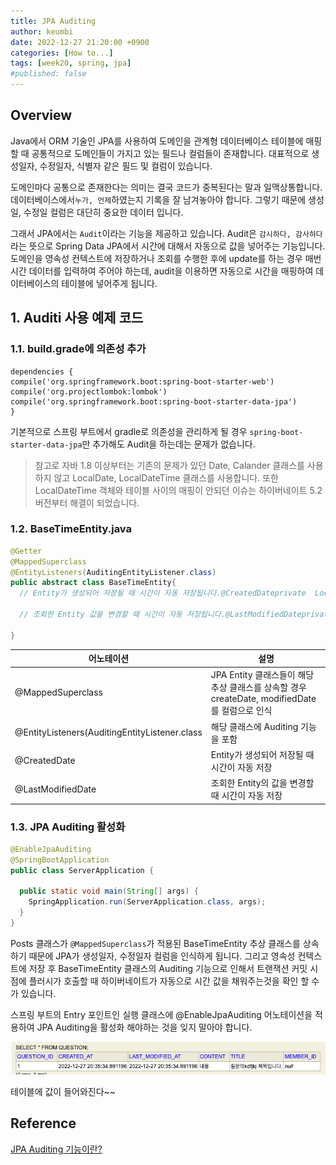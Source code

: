 ```yaml
---
title: JPA Auditing
author: keumbi
date: 2022-12-27 21:20:00 +0900
categories: [How to...]
tags: [week20, spring, jpa]
#published: false
---
```


## Overview

Java에서 ORM 기술인 JPA를 사용하여 도메인을 관계형 데이터베이스 테이블에 매핑할 때 공통적으로 도메인들이 가지고 있는 필드나 컬럼들이 존재합니다. 대표적으로 생성일자, 수정일자, 식별자 같은 필드 및 컬럼이 있습니다.

도메인마다 공통으로 존재한다는 의미는 결국 코드가 중복된다는 말과 일맥상통합니다. 데이터베이스에서`누가, 언제`하였는지 기록을 잘 남겨놓아야 합니다. 그렇기 때문에 생성일, 수정일 컬럼은 대단히 중요한 데이터 입니다.

그래서 JPA에서는 `Audit`이라는 기능을 제공하고 있습니다. Audit은 `감시하다, 감사하다`라는 뜻으로 Spring Data JPA에서 시간에 대해서 자동으로 값을 넣어주는 기능입니다. 도메인을 영속성 컨텍스트에 저장하거나 조회를 수행한 후에 update를 하는 경우 매번 시간 데이터를 입력하여 주어야 하는데, audit을 이용하면 자동으로 시간을 매핑하여 데이터베이스의 테이블에 넣어주게 됩니다.

## 1. Auditi 사용 예제 코드

### 1.1. build.grade에 의존성 추가

```
dependencies {
compile('org.springframework.boot:spring-boot-starter-web')
compile('org.projectlombok:lombok')
compile('org.springframework.boot:spring-boot-starter-data-jpa')
}
```

기본적으로 스프링 부트에서 gradle로 의존성을 관리하게 될 경우 `spring-boot-starter-data-jpa`만 추가해도 Audit을 하는데는 문제가 없습니다.

> 참고로 자바 1.8 이상부터는 기존의 문제가 있던 Date, Calander 클래스를 사용하지 않고 LocalDate, LocalDateTime 클래스를 사용합니다. 또한 LocalDateTime 객체와 테이블 사이의 매핑이 안되던 이슈는 하이버네이트 5.2 버전부터 해결이 되었습니다.
>

### 1.2. BaseTimeEntity.java

```java
@Getter
@MappedSuperclass
@EntityListeners(AuditingEntityListener.class)
public abstract class BaseTimeEntity{
  // Entity가 생성되어 저장될 때 시간이 자동 저장됩니다.@CreatedDateprivate  LocalDateTime createdDate;

  // 조회한 Entity 값을 변경할 때 시간이 자동 저장됩니다.@LastModifiedDateprivate LocalDateTime modifiedDate;

}
```

| 어노테이션 | 설명 |
| --- | --- |
| @MappedSuperclass | JPA Entity 클래스들이 해당 추상 클래스를 상속할 경우 createDate, modifiedDate를 컬럼으로 인식 |
| @EntityListeners(AuditingEntityListener.class | 해당 클래스에 Auditing 기능을 포함 |
| @CreatedDate | Entity가 생성되어 저장될 때 시간이 자동 저장 |
| @LastModifiedDate | 조회한 Entity의 값을 변경할 때 시간이 자동 저장 |

### 1.3. JPA Auditing 활성화

```java
@EnableJpaAuditing
@SpringBootApplication
public class ServerApplication {

  public static void main(String[] args) {
    SpringApplication.run(ServerApplication.class, args);
  }
}

```

Posts 클래스가 `@MappedSuperclass`가 적용된 BaseTimeEntity 추상 클래스를 상속하기 때문에 JPA가 생성일자, 수정일자 컬럼을 인식하게 됩니다. 그리고 영속성 컨텍스트에 저장 후 BaseTimeEntity 클래스의 Auditing 기능으로 인해서 트랜잭션 커밋 시점에 플러시가 호출할 때 하이버네이트가 자동으로 시간 값을 채워주는것을 확인 할 수가 있습니다.

스프링 부트의 Entry 포인트인 실행 클래스에 @EnableJpaAuditing 어노테이션을 적용하여 JPA Auditing을 활성화 해야하는 것을 잊지 말아야 합니다.

![h2 테이블에서 값이 들어왔다!](../assets/img-create/img.png)

테이블에 값이 들어와진다~~


## Reference

[JPA Auditing 기능이란?](https://webcoding-start.tistory.com/53)

